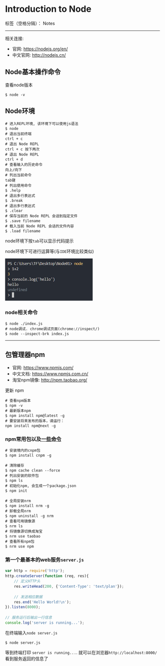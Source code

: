 ﻿# Introduction to Node

标签（空格分隔）： Notes

---

相关连接:

- 官网: https://nodejs.org/en/
- 中文官网: http://nodejs.cn/

<h2>Node基本操作命令</h2>
<p>查看node版本</p>

```
$ node -v
``` 

<h2>Node环境</h2>

```
# 进入REPL环境, 该环境下可以使用js语法
$ node
# 退出当前终端
ctrl + c
# 退出 Node REPL
ctrl + c 按下两次
# 退出 Node REPL
ctrl + d
# 查看输入的历史命令
向上/向下
# 列出当前命令
tab键
# 列出使用命令
$ .help
# 退出多行表达式
$ .break
# 退出多行表达式
$ .clear
# 保存当前的 Node REPL 会话到指定文件
$ .save filename
# 载入当前 Node REPL 会话的文件内容
$ .load filename
```
<p>node环境下按<code>tab</code>可以显示代码提示</p>

<p>node环境下可进行运算等(与<code>IDE</code>环境比较类似)</p>
<p><img src="https://raw.githubusercontent.com/rel-start/Notes/picture/picture/node-hj.png" /></p>

<h3>node相关命令</h3>

```
$ node ./index.js
# node调试. chrome调试页面(chrome://inspect/)
$ node --inspect-brk index.js
```

<hr />
<h2>包管理器npm</h2>

- 官网: https://www.npmjs.com/
- 中文文档: https://www.npmjs.com.cn/
- 淘宝npm镜像: http://npm.taobao.org/

<p>更新 npm</p>

```
# 查看npm版本
$ npm -v
# 最新版本npm
$ npm install npm@latest -g
# 要安装将来发布的版本，请运行：
npm install npm@next -g
```

<h3>npm常用包以及<a href="https://www.cnblogs.com/itlkNote/p/6830682.html">一些命令</a></h3>

```
# 安装境内的cnpm包
$ npm install cnpm -g

# 清除缓存
$ npm cache clean --force
# 列出安装的软件包
$ npm ls
# 初始化npm, 会生成一个package.json
$ npm init

# 全局安装nrm
$ npm install nrm -g
# 卸载全局nrm
$ npm uninstall -g nrm
# 查看可用镜像源
$ nrm ls
# 将镜像源切换成淘宝
$ nrm use taobao
# 查看所有npm包
$ nrm use npm
```

<h3>第一个最基本的web服务<code>server.js</code></h3>

```javascript
var http = require('http');
http.createServer(function (req, res){
    // 定义HTTP头
    res.writeHead(200, {'Content-Type': 'text/plan'});

    // 发送相应数据
    res.end('Hello World!\n');
}).listen(8000);

// 服务运行后输出一行信息
console.log('server is running...');
```
<p>在终端输入<code>node server.js</code></p>

```
$ node server.js
```
<p>等到终端打印 <code>server is running...</code>. 就可以在浏览器<code>http://localhost:8000/</code>看到服务返回的信息了</p>



